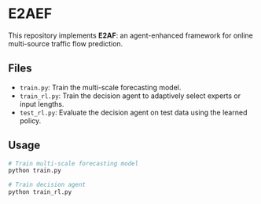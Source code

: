 # E2AEF

This repository implements **E2AF**: an agent-enhanced framework for online multi-source traffic flow prediction.

## Files

- `train.py`: Train the multi-scale forecasting model.
- `train_rl.py`: Train the decision agent to adaptively select experts or input lengths.
- `test_rl.py`: Evaluate the decision agent on test data using the learned policy.

## Usage

```bash
# Train multi-scale forecasting model
python train.py

# Train decision agent
python train_rl.py